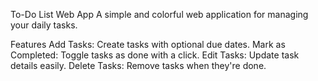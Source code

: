 To-Do List Web App
A simple and colorful web application for managing your daily tasks.

Features
Add Tasks: Create tasks with optional due dates.
Mark as Completed: Toggle tasks as done with a click.
Edit Tasks: Update task details easily.
Delete Tasks: Remove tasks when they're done.
